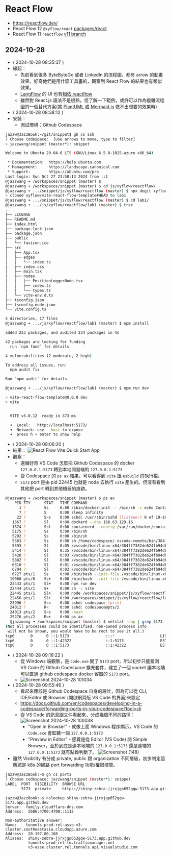 # React Flow

- https://reactflow.dev/
- React Flow 12 `@xyflow/react` [packages/react](https://github.com/xyflow/xyflow/tree/main/packages/react)
- React Flow 11 `reactflow` [v11 branch](https://github.com/xyflow/xyflow/tree/v11)

## 2024-10-28

- ( 2024-10-28 08:35:37 )
- 緣起：
  - 先前看到很多 ByteByteGo 或者 LinkedIn 的流程圖，都有 arrow 的動畫效果。好奇他們是用什麼工具畫的，觀察到 React Flow 的結果也有類似效果。
  - [LangFlow](https://github.com/langflow-ai/langflow) 的 UI 也有[相依 reactflow](https://github.com/langflow-ai/langflow/network/dependencies?q=reactflow)
  - 雖然對 React.js 語法不是很熟，但了解一下範例，或許可以作為複雜流程圖的一個替代方案(當 [PlantUML](https://plantuml.com/) 或 [Mermaid.js](https://mermaid.js.org/) 做不出想要的效果時)
- ( 2024-10-28 08:38:12 )
- 安裝：
  - 測試環境：Github Codespace
```bash
jazzw@JazzBook:~/git/snippet$ gh cs ssh
? Choose codespace:  [Use arrows to move, type to filter]
> jazzwang/snippet (master*): snippet

Welcome to Ubuntu 20.04.6 LTS (GNU/Linux 6.5.0-1025-azure x86_64)

 * Documentation:  https://help.ubuntu.com
 * Management:     https://landscape.canonical.com
 * Support:        https://ubuntu.com/pro
Last login: Sun Oct 27 23:58:13 2024 from ::1
@jazzwang ➜ /workspaces/snippet (master) $
@jazzwang ➜ /workspaces/snippet (master) $ cd js/xyflow/reactflow/
@jazzwang ➜ .../snippet/js/xyflow/reactflow (master) $ npx degit xyflow/vite-react-flow-template lab1
> cloned xyflow/vite-react-flow-template#HEAD to lab1
@jazzwang ➜ .../snippet/js/xyflow/reactflow (master) $ cd lab1/
@jazzwang ➜ .../js/xyflow/reactflow/lab1 (master) $ tree
.
├── LICENSE
├── README.md
├── index.html
├── package-lock.json
├── package.json
├── public
│   └── favicon.ico
├── src
│   ├── App.tsx
│   ├── edges
│   │   └── index.ts
│   ├── index.css
│   ├── main.tsx
│   ├── nodes
│   │   ├── PositionLoggerNode.tsx
│   │   ├── index.ts
│   │   └── types.ts
│   └── vite-env.d.ts
├── tsconfig.json
├── tsconfig.node.json
└── vite.config.ts

4 directories, 17 files
@jazzwang ➜ .../js/xyflow/reactflow/lab1 (master) $ npm install

added 233 packages, and audited 234 packages in 4s

42 packages are looking for funding
  run `npm fund` for details

4 vulnerabilities (2 moderate, 2 high)

To address all issues, run:
  npm audit fix

Run `npm audit` for details.

@jazzwang ➜ .../js/xyflow/reactflow/lab1 (master) $ npm run dev

> vite-react-flow-template@0.0.0 dev
> vite


  VITE v5.0.12  ready in 373 ms

  ➜  Local:   http://localhost:5173/
  ➜  Network: use --host to expose
  ➜  press h + enter to show help
```
- ( 2024-10-28 09:06:20 )
- 結果：
![React Flow Vite Quick Start App](https://i.imgur.com/lVH8Cdx.png)
- 觀察：
  - 還蠻好奇 VS Code 怎麼把 Github Codespace 的 docker `127.0.0.1:5173` 轉到本地開發端的 `127.0.0.1:5173`
  - 從 Codespace 的 `ps ax` 結果，可以看得到 `vite` 跟 `esbuild` 的執行檔。
  - `5173` port 是由 pid 22445 也就是 node 去執行 `vite` 產生的。但沒有看到其他把 port 轉到其他機器的痕跡。
```bash
@jazzwang ➜ /workspaces/snippet (master) $ ps ax
    PID TTY      STAT   TIME COMMAND
      1 ?        Ss     0:00 /sbin/docker-init -- /bin/sh -c echo Container started trap "exit 0" 15 /usr/local/share/ssh-init.sh /usr/local/share/docker-in
      7 ?        S      0:00 sleep infinity
     22 ?        S<s    0:00 sshd: /usr/sbin/sshd [listener] 0 of 10-100 startups
   1367 ?        Sl     0:00 dockerd --dns 168.63.129.16
   1374 ?        Ssl    0:00 containerd --config /var/run/docker/containerd/containerd.toml
   5175 ?        Ss     0:00 /bin/sh
   5202 ?        Ss     0:00 /bin/sh
   5383 ?        Ss     0:00 sh /home/codespace/.vscode-remote/bin/384ff7382de624fb94dbaf6da11977bba1ecd427/bin/code-server --log trace --force-disable-user
   5393 ?        Sl     0:05 /vscode/bin/linux-x64/384ff7382de624fb94dbaf6da11977bba1ecd427/node /vscode/bin/linux-x64/384ff7382de624fb94dbaf6da11977bba1ecd
   5414 ?        Sl     0:35 /vscode/bin/linux-x64/384ff7382de624fb94dbaf6da11977bba1ecd427/node --dns-result-order=ipv4first /vscode/bin/linux-x64/384ff738
   5428 ?        Sl     0:03 /vscode/bin/linux-x64/384ff7382de624fb94dbaf6da11977bba1ecd427/node /vscode/bin/linux-x64/384ff7382de624fb94dbaf6da11977bba1ecd
   5882 ?        Sl     0:00 /vscode/bin/linux-x64/384ff7382de624fb94dbaf6da11977bba1ecd427/node /vscode/bin/linux-x64/384ff7382de624fb94dbaf6da11977bba1ecd
   6310 ?        Sl     0:01 /vscode/bin/linux-x64/384ff7382de624fb94dbaf6da11977bba1ecd427/node /vscode/bin/linux-x64/384ff7382de624fb94dbaf6da11977bba1ecd
   6704 ?        Sl     0:02 /vscode/bin/linux-x64/384ff7382de624fb94dbaf6da11977bba1ecd427/node /vscode/bin/linux-x64/384ff7382de624fb94dbaf6da11977bba1ecd
   6727 pts/1    Ss     0:00 /bin/bash --init-file /vscode/bin/linux-x64/384ff7382de624fb94dbaf6da11977bba1ecd427/out/vs/workbench/contrib/terminal/common/s
  19008 pts/0    Ss+    0:00 /bin/bash --init-file /vscode/bin/linux-x64/384ff7382de624fb94dbaf6da11977bba1ecd427/out/vs/workbench/contrib/terminal/common/s
  22433 pts/1    Sl+    0:00 npm run dev
  22444 pts/1    S+     0:00 sh -c vite
  22445 pts/1    Sl+    0:00 node /workspaces/snippet/js/xyflow/reactflow/lab1/node_modules/.bin/vite
  22456 pts/1    Sl+    0:00 /workspaces/snippet/js/xyflow/reactflow/lab1/node_modules/@esbuild/linux-x64/bin/esbuild --service=0.19.12 --ping
  23996 ?        S<s    0:00 sshd: codespace [priv]
  24012 ?        R<     0:00 sshd: codespace@pts/2
  24013 pts/2    S<s    0:00 -bash
  25276 pts/2    R<+    0:00 ps ax
  @jazzwang ➜ /workspaces/snippet (master) $ netstat -nap | grep 5173
(Not all processes could be identified, non-owned process info
 will not be shown, you would have to be root to see it all.)
tcp6       0      0 ::1:5173                :::*                    LISTEN      22445/node
tcp6       0      0 ::1:42322               ::1:5173                ESTABLISHED -
tcp6       0      0 ::1:5173                ::1:42322               ESTABLISHED 22445/node
```
- ( 2024-10-28 09:16:22 )
  - 從 Windows 端觀察，是 `Code.exe` 開了 `5173` port，所以初步只能猜測 VS Code 的 Github Codespace 擴充套件，建立了一個 socket 讓本地端可以直通 github codespace docker 容器的 `5173` port。
  - ![Screenshot 2024-10-28 101034](https://i.imgur.com/2cn5mSK.png)
- ( 2024-10-28 09:55:46 )
  - 看起來應該是 Github Codespace 自身的設計，因為可以從 CLI, IDE/Editor 或 Browser (開啟網頁版 VS Code 的界面)來設定
  - https://docs.github.com/en/codespaces/developing-in-a-codespace/forwarding-ports-in-your-codespace?tool=cli
  - 從 VS Code 的訊息跟文件看起來，分成幾個不同的路徑：
  ![Screenshot 2024-10-28 100038](https://i.imgur.com/sId26nc.png)
    - "Open in Browser" - 就像上面 Windows 程序顯示，VS Code 的 `Code.exe` 會監聽一個 `127.0.0.1:5173`
    - "Preview in Editor" - 感覺是從 Editor (VS Code) 開 Simple Browser，至於到底是連本地端的 `127.0.0.1:5173` 還是遠端的 `127.0.0.1:5173` 就有點難判斷了。
  ![Screenshot (148)](https://i.imgur.com/y2YTwCb.png)
- 雖然 Visibility 有分成 private, public 跟 organization 不同層級，初步判定這應該是 k8s 的網路 port forwarding 功能/權限控管。
```bash
jazzw@JazzBook:~$ gh cs ports
? Choose codespace: jazzwang/snippet (master*): snippet
LABEL  PORT  VISIBILITY  BROWSE URL
       5173  private     https://shiny-zebra-jjrxjgp652gqw-5173.app.github.dev
```
```
jazzw@JazzBook:~$ nslookup shiny-zebra-jjrxjgp652gqw-5173.app.github.dev
Server:  family.cloudflare-dns.com
Address:  2606:4700:4700::1113

Non-authoritative answer:
Name:    tunnels-prod-rel-asse-v3-cluster.southeastasia.cloudapp.azure.com
Address:  20.197.80.108
Aliases:  shiny-zebra-jjrxjgp652gqw-5173.app.github.dev
          tunnels-prod-rel-tm.trafficmanager.net
          v3-asse.cluster.rel.tunnels.api.visualstudio.com
```